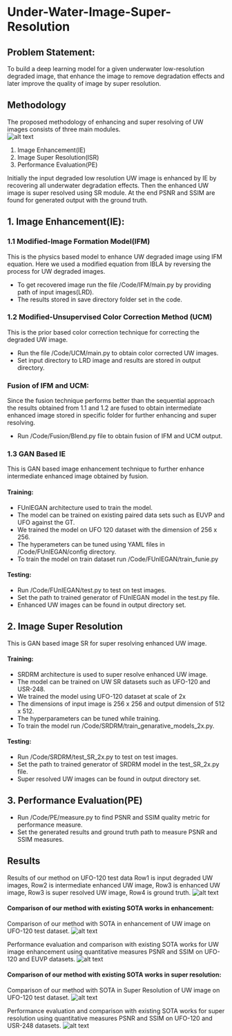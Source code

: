 # Under-Water-Image-Super-Resolution


## Problem Statement: 
To build a deep learning model for a given underwater low-resolution degraded image, that enhance the image to remove degradation effects and later improve the quality of image by super resolution.

## Methodology
The proposed methodology of enhancing and super resolving of UW images consists of three main modules.
<br/>
![alt text](https://github.com/BasavarajMS11/Under-Water-Image-Super-Resolution/blob/master/Images/methodology.jpg?raw=true)
<br/>
1. Image Enhancement(IE)
2. Image Super Resolution(ISR)
3. Performance Evaluation(PE)

Initially the input degraded low resolution UW image is enhanced by IE by recovering all underwater degradation effects.
Then the enhanced UW image is super resolved using SR module. At the end PSNR and SSIM are found for generated output with the ground truth.

## 1. Image Enhancement(IE):

### 1.1 Modified-Image Formation Model(IFM)
This is the physics based model to enhance UW degraded image using IFM equation. 
Here we used a modified equation from IBLA by reversing the process for UW degraded images.
- To get recovered image run the file  /Code/IFM/main.py by providing path of input images(LRD).
- The results stored in save directory folder set in the code.

### 1.2 Modified-Unsupervised Color Correction Method (UCM) 
This is the prior based color correction technique for correcting the degraded UW image.
- Run the file /Code/UCM/main.py to obtain color corrected UW images.
- Set input directory to LRD image and results are stored in output directory.

### Fusion of IFM and UCM:
Since the fusion technique performs better than the sequential approach the results obtained from 1.1 and 1.2 are fused to obtain intermediate enhanced image 
stored in specific folder for further enhancing and super resolving. 
- Run /Code/Fusion/Blend.py file to obtain fusion of IFM and UCM output.

### 1.3 GAN Based IE
This is GAN based image enhancement technique to further enhance intermediate enhanced image obtained by fusion.
#### Training:
- FUnIEGAN architecture used to train the model.
- The model can be trained on existing paired data sets such as EUVP and UFO against the GT.
- We trained the model on UFO 120 dataset with the dimension of 256 x 256.
- The hyperameters can be tuned using YAML files in /Code/FUnIEGAN/config directory.
- To train the model on train dataset run /Code/FUnIEGAN/train_funie.py

#### Testing:
- Run /Code/FUnIEGAN/test.py to test on test images.
- Set the path to trained generator of FUnIEGAN model in the test.py file.
- Enhanced UW images can be found in output directory set.

## 2. Image Super Resolution
This is GAN based image SR for super resolving enhanced UW image.
#### Training:
- SRDRM architecture is used to super resolve enhanced UW image.
- The model can be trained on UW SR datasets such as UFO-120 and USR-248.
- We trained the model using UFO-120 dataset at scale of 2x
- The dimensions of input image is 256 x 256 and output dimension of 512 x 512.
- The hyperparameters can be tuned while training.
- To train the model run /Code/SRDRM/train_genarative_models_2x.py.

#### Testing: 
- Run /Code/SRDRM/test_SR_2x.py to test on test images.
- Set the path to trained generator of SRDRM model in the test_SR_2x.py file.
- Super resolved UW images can be found in output directory set.

## 3. Performance Evaluation(PE)
- Run /Code/PE/measure.py to find PSNR and SSIM quality metric for performance measure.
- Set the generated results and ground truth path to measure PSNR and SSIM measures.


## Results

Results of our method on UFO-120 test data Row1 is input degraded UW images, Row2 is intermediate enhanced UW image, Row3 is enhanced UW image, Row3 is super resolved UW image, Row4 is ground truth.
![alt text](https://github.com/BasavarajMS11/Under-Water-Image-Super-Resolution/blob/master/Images/Img_Seq.JPG?raw=true)
<br/>

#### Comparison of our method with existing SOTA works in enhancement:
Comparison of our method with SOTA in enhancement of UW image on UFO-120 test dataset.
![alt text](https://github.com/BasavarajMS11/Under-Water-Image-Super-Resolution/blob/master/Images/SOTA_Enhancement.png?raw=true)
<br/>

Performance evaluation and comparison with existing SOTA works for UW image enhancement using quantitative measures PSNR and SSIM on UFO-120 and EUVP datasets.
![alt text](https://github.com/BasavarajMS11/Under-Water-Image-Super-Resolution/blob/master/Images/comp_metric_enh.JPG?raw=true)
<br/>

#### Comparison of our method with existing SOTA works in super resolution:
Comparison of our method with SOTA in Super Resolution of UW image on UFO-120 test dataset.
![alt text](https://github.com/BasavarajMS11/Under-Water-Image-Super-Resolution/blob/master/Images/SOTA_SR.jpg?raw=true)
<br/>

Performance evaluation and comparison with existing SOTA works for super resolution using quantitative measures PSNR and SSIM on UFO-120 and USR-248 datasets.
![alt text](https://github.com/BasavarajMS11/Under-Water-Image-Super-Resolution/blob/master/Images/comp_metric_sr.JPG?raw=true)
<br/>
